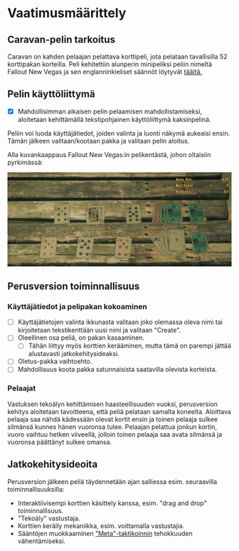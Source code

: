 # Vaatimusmäärittely

## Caravan-pelin tarkoitus

Caravan on kahden pelaajan pelattava korttipeli, jota pelataan tavallisilla 52 korttipakan korteilla. Peli kehitettiin alunperin minipeliksi peliin nimeltä Fallout New Vegas ja sen englanninkieliset säännöt löytyvät [täältä.](https://fallout.fandom.com/wiki/Caravan_(game)#Background)


## Pelin käyttöliittymä

- [x] Mahdollisimman aikaisen pelin pelaamisen mahdollistamiseksi, aloitetaan kehittämällä tekstipohjainen käyttöliittymä kaksinpelinä.

Peliin voi luoda käyttäjätiedot, joiden valinta ja luonti näkymä aukeaisi ensin. Tämän jälkeen valitaan/kootaan pakka ja valitaan pelin aloitus.

Alla kuvankaappaus Fallout New Vegas:in pelikentästä, johon oltaisiin pyrkimässä:  

![](./kuvat/pelikentta_hahmotelma.png)

## Perusversion toiminnallisuus

### Käyttäjätiedot ja pelipakan kokoaminen

- [ ] Käyttäjätietojen valinta ikkunasta valitaan joko olemassa oleva nimi tai kirjoitetaan tekstikenttään uusi nimi ja valitaan "Create". 
- [ ] Oleellinen osa peliä, on pakan kasaaminen.
  - [ ] Tähän liittyy myös korttien kerääminen, mutta tämä on parempi jättää alustavasti jatkokehitysideaksi.
- [ ] Oletus-pakka vaihtoehto.
- [ ] Mahdollisuus koota pakka satunnaisista saatavilla olevista korteista. 

### Pelaajat

Vastuksen tekoälyn kehittämisen haasteellisuuden vuoksi, perusversion kehitys aloitetaan tavoitteena, että peliä pelataan samalta koneelta. Aloittava pelaaja saa nähdä kädessään olevat kortit ensin ja toinen pelaaja sulkee silmänsä kunnes hänen vuoronsa tulee. Pelaajan pelattua jonkun kortin, vuoro vaihtuu hetken viiveellä, jolloin toinen pelaaja saa avata silmänsä ja vuoronsa päättänyt sulkee omansa.

## Jatkokehitysideoita

Perusversion jälkeen peliä täydennetään ajan salliessa esim. seuraavilla toiminnallisuuksilla:

- Interaktiivisempi korttien käsittely kanssa, esim. "drag and drop" toiminnallisuus. 
- "Tekoäly" vastustaja.
- Korttien keräily mekaniikka, esim. voittamalla vastustajia.
- Sääntöjen muokkaaminen ["Meta"-taktikoinnin](https://fallout.fandom.com/wiki/Caravan_(game)#cite_note-1) tehokkuuden vähentämiseksi.
